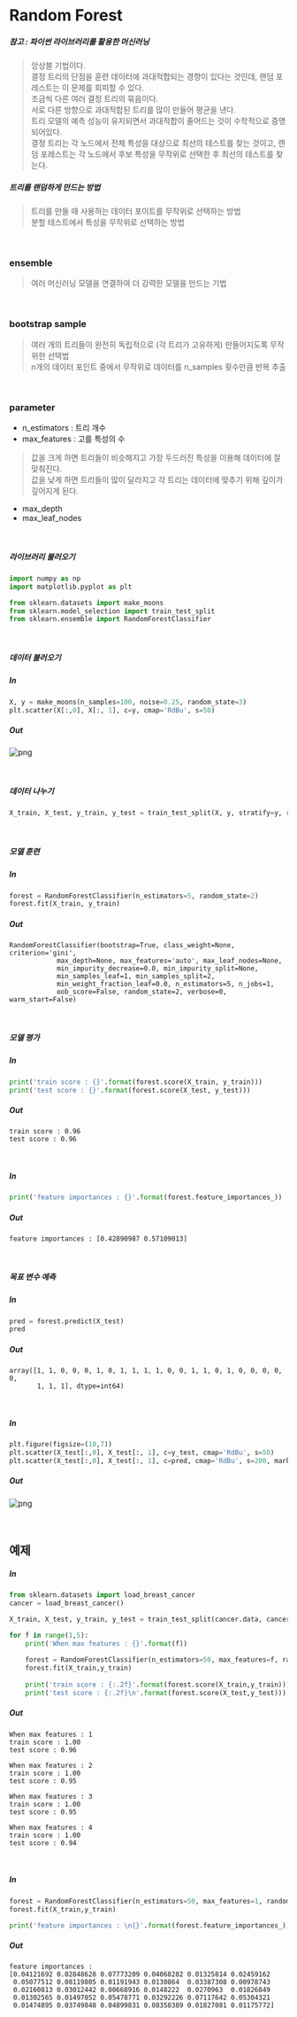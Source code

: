 
# Random Forest

##### 참고 : 파이썬 라이브러리를 활용한 머신러닝

> 앙상블 기법이다. <br>
> 결정 트리의 단점을 훈련 데이터에 과대적합되는 경향이 있다는 것인데, 랜덤 포레스트는 이 문제를 회피할 수 있다. <br>
> 조금씩 다른 여러 결정 트리의 묶음이다. <br>
> 서로 다른 방향으로 과대적합된 트리를 많이 만들어 평균을 낸다. <br>
> 트리 모델의 예측 성능이 유지되면서 과대적합이 줄어드는 것이 수학적으로 증명되어있다. <br>
> 결정 트리는 각 노드에서 전체 특성을 대상으로 최선의 테스트를 찾는 것이고, 랜덤 포레스트는 각 노드에서 후보 특성을 무작위로 선택한 후 최선의 테스트를 찾는다. <br>

##### 트리를 랜덤하게 만드는 방법
> 트리를 만들 때 사용하는 데이터 포이트를 무작위로 선택하는 방법 <br>
> 분할 테스트에서 특성을 무작위로 선택하는 방법

<br>

### ensemble
> 여러 머신러닝 모델을 연결하여 더 강력한 모델을 만드는 기법 <br>

<br>

### bootstrap sample
> 여러 개의 트리들이 완전히 독립적으로 (각 트리가 고유하게) 만들어지도록 무작위한 선택법 <br>
> n개의 데이터 포인트 중에서 무작위로 데이터를 n_samples 횟수만큼 반복 추출

<br>

### parameter
* n_estimators : 트리 개수
* max_features : 고를 특성의 수
> 값을 크게 하면 트리들이 비슷해지고 가장 두드러진 특성을 이용해 데이터에 잘 맞춰진다. <br>
> 값을 낮게 하면 트리들이 많이 달라지고 각 트리는 데이터에 맞추기 위해 깊이가 깊어지게 된다.
* max_depth
* max_leaf_nodes

<br>

##### 라이브러리 불러오기


```python
import numpy as np
import matplotlib.pyplot as plt
```


```python
from sklearn.datasets import make_moons
from sklearn.model_selection import train_test_split
from sklearn.ensemble import RandomForestClassifier
```

<br>

##### 데이터 불러오기

##### In
```python
X, y = make_moons(n_samples=100, noise=0.25, random_state=3)
plt.scatter(X[:,0], X[:, 1], c=y, cmap='RdBu', s=50)
```
##### Out
![png](png/forest_output_10_1.png)

<br>

##### 데이터 나누기


```python
X_train, X_test, y_train, y_test = train_test_split(X, y, stratify=y, random_state=0)
```

<br>

##### 모델 훈련

##### In
```python
forest = RandomForestClassifier(n_estimators=5, random_state=2)
forest.fit(X_train, y_train)
```
##### Out
    RandomForestClassifier(bootstrap=True, class_weight=None, criterion='gini',
                max_depth=None, max_features='auto', max_leaf_nodes=None,
                min_impurity_decrease=0.0, min_impurity_split=None,
                min_samples_leaf=1, min_samples_split=2,
                min_weight_fraction_leaf=0.0, n_estimators=5, n_jobs=1,
                oob_score=False, random_state=2, verbose=0, warm_start=False)

<br>

##### 모델 평가

##### In
```python
print('train score : {}'.format(forest.score(X_train, y_train)))
print('test score : {}'.format(forest.score(X_test, y_test)))
```
##### Out
    train score : 0.96
    test score : 0.96
    
<br>

##### In
```python
print('feature importances : {}'.format(forest.feature_importances_))
```
##### Out
    feature importances : [0.42890987 0.57109013]
    
<br>

##### 목표 변수 예측

##### In
```python
pred = forest.predict(X_test)
pred
```
##### Out
    array([1, 1, 0, 0, 0, 1, 0, 1, 1, 1, 1, 0, 0, 1, 1, 0, 1, 0, 0, 0, 0, 0,
           1, 1, 1], dtype=int64)

<br>

##### In
```python
plt.figure(figsize=(10,7))
plt.scatter(X_test[:,0], X_test[:, 1], c=y_test, cmap='RdBu', s=50)
plt.scatter(X_test[:,0], X_test[:, 1], c=pred, cmap='RdBu', s=200, marker='x')
```
##### Out
![png](png/forest_output_20_1.png)

<br>

## 예제

##### In
```python
from sklearn.datasets import load_breast_cancer
cancer = load_breast_cancer()

X_train, X_test, y_train, y_test = train_test_split(cancer.data, cancer.target, stratify=cancer.target, random_state=0)

for f in range(1,5):
    print('When max features : {}'.format(f))
    
    forest = RandomForestClassifier(n_estimators=50, max_features=f, random_state=0)
    forest.fit(X_train,y_train)
    
    print('train score : {:.2f}'.format(forest.score(X_train,y_train)))
    print('test score : {:.2f}\n'.format(forest.score(X_test,y_test)))
```
##### Out
    When max features : 1
    train score : 1.00
    test score : 0.96
    
    When max features : 2
    train score : 1.00
    test score : 0.95
    
    When max features : 3
    train score : 1.00
    test score : 0.95
    
    When max features : 4
    train score : 1.00
    test score : 0.94
    
<br>

##### In
```python
forest = RandomForestClassifier(n_estimators=50, max_features=1, random_state=0)
forest.fit(X_train,y_train)

print('feature importances : \n{}'.format(forest.feature_importances_))
```
##### Out
    feature importances : 
    [0.04121692 0.02848628 0.07773209 0.04068282 0.01325814 0.02459162
     0.05077512 0.08119805 0.01191943 0.0130864  0.03387308 0.00978743
     0.02160813 0.03012442 0.00668916 0.0148222  0.0270963  0.01826849
     0.01302565 0.01497052 0.05478771 0.03292226 0.07117642 0.05304321
     0.01474895 0.03749848 0.04899831 0.08358389 0.01827081 0.01175772]
    
